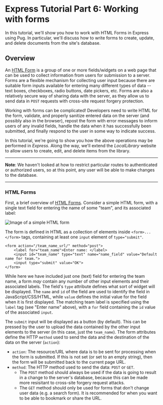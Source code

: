 # Express Tutorial Part 6: Working with forms

In this tutorial, we'll show you how to work with HTML Forms in Express using Pug. In particular, we'll discuss how to write forms to create, update, and delete documents from the site's database.

## Overview

An [HTML Form](https://developer.mozilla.org/en-US/docs/Learn/Forms) is a group of one or more fields/widgets on a web page that can be used to collect information from users for submission to a server. Forms are a flexible mechanism for collecting user input because there are suitable form inputs available for entering many different types of data -- text boxes, checkboxes, radio buttons, date pickers, etc. Forms are also a relatively secure way of sharing data with the server, as they allow us to send data in `POST` requests with cross-site request forgery protection.

Working with forms can be complicated! Developers need to write HTML for the form, validate, and properly sanitize entered data on the server (and possibly also in the browser), repost the form with error messages to inform users of any invalid fields, handle the data when it has successfully been submitted, and finally respond to the user in some way to indicate success.

In this tutorial, we're going to show you how the above operations may be performed in *Express*. Along the way, we'll extend the *LocalLibrary* website to allow users to create, edit, and delete items from the library.

<hr>

**Note**: We haven't looked at how to restrict particular routes to authenticated or authorized users, so at this point, any user will be able to make changes to the database.

<hr>

### HTML Forms

First, a brief overview of [HTML Forms](https://developer.mozilla.org/en-US/docs/Learn/Forms). Consider a simple HTML form, with a single text field for entering the name of some "team", and its associated label:

![Image of a simple HTML form](https://developer.mozilla.org/en-US/docs/Learn/Server-side/Express_Nodejs/forms/form_example_name_field.png)

The form is defined in HTML as a collection of elements inside `<form>...</form>` tags, containing at least one `input` element of `type="submit"`.
```
<form action="/team_name_url/" method="post">
    <label for="team_name">Enter name: </label>
    <input id="team_name" type="text" name="name_field" value="Default name for team.">
    <input type="submit" value="OK">
</form>
```
While here we have included just one (text) field for entering the team name, a form *may* contain any number of other input elements and their associated labels. The field's `type` attribute defines what sort of widget will be displayed. The `name` and `id` of the field are used to identify the field in JavaScript/CSS/HTML, while `value` defines the initial value for the field when it is first displayed. The matching team label is specified using the `label` tag (see "Enter name" above), with a `for` field containing the `id` value of the associated `input`.

The `submit` input will be displayed as a button (by default). This can be pressed by the user to upload the data contained by the other input elements to the server (in this case, just the `team_name`). The form attributes define the HTTP `method` used to send the data and the destination of the data on the server (`action`):

* `action`: The resource/URL where data is to be sent for processing when the form is submitted. If this is not set (or set to an empty string), then the form will be submitted back to the current page URL.
* `method`: The HTTP method used to send the data: `POST` or `GET`.
    - The `POST` method should always be used if the data is going to result in a change to the server's database, because this can be made more resisitant to cross-site forgery request attacks.
    - The `GET` method should only be used for forms that don't change user data (e.g. a search form). It is recommended for when you want to be able to bookmark or share the URL.